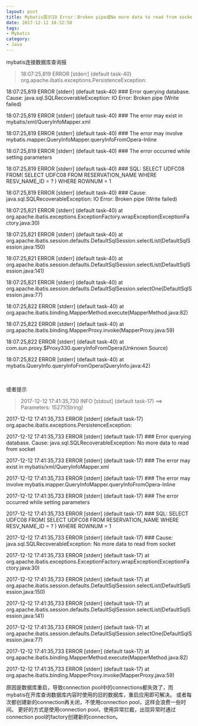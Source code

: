 ```yaml
---
layout: post
title: Mybatis提示IO Error：Broken pipe或No more data to read from socket错误
date: 2017-12-12 18:32:58
tags:
- Mybatis
category:
- Java
---
```

mybatis连接数据库查询报

>18:07:25,819 ERROR [stderr] (default task-40) org.apache.ibatis.exceptions.PersistenceException: 

18:07:25,819 ERROR [stderr] (default task-40) ### Error querying database.  Cause: java.sql.SQLRecoverableException: IO Error: Broken pipe (Write failed)

18:07:25,819 ERROR [stderr] (default task-40) ### The error may exist in mybatis/xml/QueryInfoMapper.xml

18:07:25,819 ERROR [stderr] (default task-40) ### The error may involve mybatis.mapper.QueryInfoMapper.queryInfoFromOpera-Inline

18:07:25,819 ERROR [stderr] (default task-40) ### The error occurred while setting parameters

18:07:25,819 ERROR [stderr] (default task-40) ### SQL: SELECT UDFC08         FROM(             SELECT UDFC08 FROM RESERVATION_NAME                                       WHERE RESV_NAME_ID = ?                           ) WHERE ROWNUM = 1

18:07:25,819 ERROR [stderr] (default task-40) ### Cause: java.sql.SQLRecoverableException: IO Error: Broken pipe (Write failed)

18:07:25,821 ERROR [stderr] (default task-40) 	at org.apache.ibatis.exceptions.ExceptionFactory.wrapException(ExceptionFactory.java:30)

18:07:25,821 ERROR [stderr] (default task-40) 	at org.apache.ibatis.session.defaults.DefaultSqlSession.selectList(DefaultSqlSession.java:150)

18:07:25,821 ERROR [stderr] (default task-40) 	at org.apache.ibatis.session.defaults.DefaultSqlSession.selectList(DefaultSqlSession.java:141)

18:07:25,821 ERROR [stderr] (default task-40) 	at org.apache.ibatis.session.defaults.DefaultSqlSession.selectOne(DefaultSqlSession.java:77)

18:07:25,822 ERROR [stderr] (default task-40) 	at org.apache.ibatis.binding.MapperMethod.execute(MapperMethod.java:82)

18:07:25,822 ERROR [stderr] (default task-40) 	at org.apache.ibatis.binding.MapperProxy.invoke(MapperProxy.java:59)

18:07:25,822 ERROR [stderr] (default task-40) 	at com.sun.proxy.$Proxy330.queryInfoFromOpera(Unknown Source)

18:07:25,822 ERROR [stderr] (default task-40) 	at mybatis.QueryInfo.queryInfoFromOpera(QueryInfo.java:42)

﻿

或者提示



> 2017-12-12 17:41:35,730 INFO  [stdout] (default task-17) ==> Parameters: 15271(String)

2017-12-12 17:41:35,733 ERROR [stderr] (default task-17) org.apache.ibatis.exceptions.PersistenceException: 

2017-12-12 17:41:35,733 ERROR [stderr] (default task-17) ### Error querying database.  Cause: java.sql.SQLRecoverableException: No more data to read from socket

2017-12-12 17:41:35,733 ERROR [stderr] (default task-17) ### The error may exist in  mybatis/xml/QueryInfoMapper.xml

2017-12-12 17:41:35,733 ERROR [stderr] (default task-17) ### The error may involve  mybatis.mapper.QueryInfoMapper.queryInfoFromOpera-Inline

2017-12-12 17:41:35,733 ERROR [stderr] (default task-17) ### The error occurred while setting parameters

2017-12-12 17:41:35,733 ERROR [stderr] (default task-17) ### SQL: SELECT UDFC08         FROM(             SELECT UDFC08 FROM RESERVATION_NAME                                       WHERE RESV_NAME_ID = ?                           ) WHERE ROWNUM = 1

2017-12-12 17:41:35,733 ERROR [stderr] (default task-17) ### Cause: java.sql.SQLRecoverableException: No more data to read from socket

2017-12-12 17:41:35,733 ERROR [stderr] (default task-17) 	at org.apache.ibatis.exceptions.ExceptionFactory.wrapException(ExceptionFactory.java:30)

2017-12-12 17:41:35,733 ERROR [stderr] (default task-17) 	at org.apache.ibatis.session.defaults.DefaultSqlSession.selectList(DefaultSqlSession.java:150)

2017-12-12 17:41:35,733 ERROR [stderr] (default task-17) 	at org.apache.ibatis.session.defaults.DefaultSqlSession.selectList(DefaultSqlSession.java:141)

2017-12-12 17:41:35,733 ERROR [stderr] (default task-17) 	at org.apache.ibatis.session.defaults.DefaultSqlSession.selectOne(DefaultSqlSession.java:77)

2017-12-12 17:41:35,733 ERROR [stderr] (default task-17) 	at org.apache.ibatis.binding.MapperMethod.execute(MapperMethod.java:82)

2017-12-12 17:41:35,733 ERROR [stderr] (default task-17) 	at org.apache.ibatis.binding.MapperProxy.invoke(MapperProxy.java:59)



原因是数据库重启，导致connection pool中的connections都失效了，而mybatis在开库查询数据库内容时使用的旧的数据库，重启应用即可解决。
或者每次都创建新的connection再关闭，不使用connection pool，这样会浪费一些时间。
更好的方式是使用connection pool，使用异常拦截，出现异常时通过connection pool的factory创建新的connection。